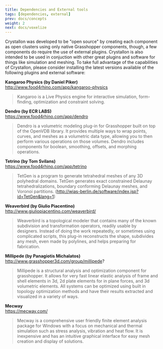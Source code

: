 ```yaml
---
title: Dependencies and External tools
tags: [dependencies, external]
prev: docs/concepts
weight: 2
next: docs/voxelize
---
```


Crystallon was developed to be "open source" by creating each component as open clusters using only native Grasshopper components, though, a few components do require the use of external plugins. Crystallon is also intended to be used in conjuction with other great plugins and software for things like simulation and meshing. To take full advantage of the capabilities of Crystallon, please consider installing the latest versions available of the following plugins and external software:

**Kangaroo Physics (by Daniel Piker)**  
http://www.food4rhino.com/app/kangaroo-physics  
> Kangaroo is a Live Physics engine for interactive simulation, form-finding, optimization and constraint solving.

**Dendro (by ECR LABS)**  
https://www.food4rhino.com/app/dendro  
> Dendro is a volumetric modeling plug-in for Grasshopper built on top of the OpenVDB library. It provides multiple ways to wrap points, curves, and meshes as a volumetric data type, allowing you to then perform various operations on those volumes. Dendro includes components for boolean, smoothing, offsets, and morphing operations.

**Tetrino (by Tom Svilans)**  
https://www.food4rhino.com/app/tetrino  
> TetGen is a program to generate tetrahedral meshes of any 3D polyhedral domains. TetGen generates exact constrained Delaunay tetrahedralizations, boundary conforming Delaunay meshes, and Voronoi partitions. (http://wias-berlin.de/software/index.jsp?id=TetGen&lang=1)

**Weaverbird (by Giulio Piacentino)**  
http://www.giuliopiacentino.com/weaverbird/  
> Weaverbird is a topological modeler that contains many of the known subdivision and transformation operators, readily usable by designers. Instead of doing the work repeatedly, or sometimes using complicated scripts, this plug-in reconstructs the shape, subdivides any mesh, even made by polylines, and helps preparing for fabrication.

**Millipede (by Panagiotis Michalatos)**  
http://www.grasshopper3d.com/group/millipede?
> Millipede is a structural analysis and optimization component for grasshopper. It allows for very fast linear elastic analysis of frame and shell elements in 3d, 2d plate elements for in plane forces, and 3d volumetric elements. All systems can be optimized using built in topology optimization methods and have their results extracted and visualized in a variety of ways.

**Mecway**  
https://mecway.com/
> Mecway is a comprehensive user friendly finite element analysis package for Windows with a focus on mechanical and thermal simulation such as stress analysis, vibration and heat flow. It is inexpensive and has an intuitive graphical interface for easy mesh creation and display of solutions.